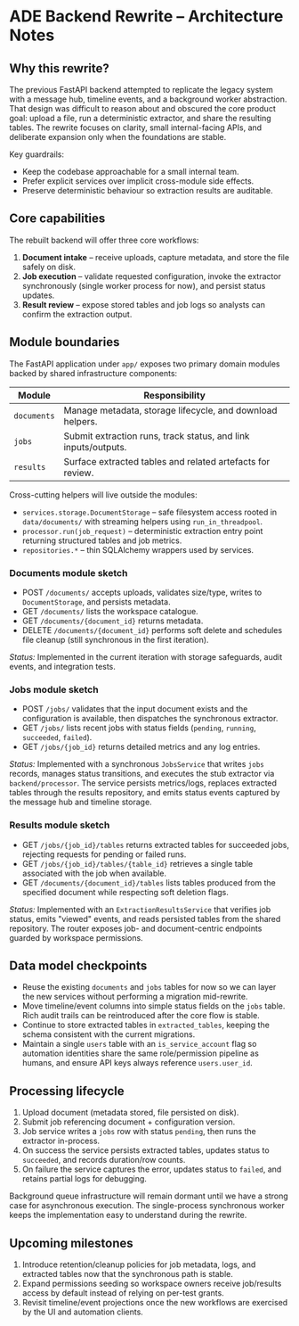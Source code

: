 # ADE Backend Rewrite – Architecture Notes

## Why this rewrite?
The previous FastAPI backend attempted to replicate the legacy system with a
message hub, timeline events, and a background worker abstraction. That design
was difficult to reason about and obscured the core product goal: upload a file,
run a deterministic extractor, and share the resulting tables. The rewrite
focuses on clarity, small internal-facing APIs, and deliberate expansion only
when the foundations are stable.

Key guardrails:

- Keep the codebase approachable for a small internal team.
- Prefer explicit services over implicit cross-module side effects.
- Preserve deterministic behaviour so extraction results are auditable.

## Core capabilities
The rebuilt backend will offer three core workflows:

1. **Document intake** – receive uploads, capture metadata, and store the file
   safely on disk.
2. **Job execution** – validate requested configuration, invoke the extractor
   synchronously (single worker process for now), and persist status updates.
3. **Result review** – expose stored tables and job logs so analysts can confirm
   the extraction output.

## Module boundaries
The FastAPI application under `app/` exposes two primary domain modules
backed by shared infrastructure components:

| Module | Responsibility |
| ------ | -------------- |
| `documents` | Manage metadata, storage lifecycle, and download helpers. |
| `jobs` | Submit extraction runs, track status, and link inputs/outputs. |
| `results` | Surface extracted tables and related artefacts for review. |

Cross-cutting helpers will live outside the modules:

- `services.storage.DocumentStorage` – safe filesystem access rooted in
  `data/documents/` with streaming helpers using `run_in_threadpool`.
- `processor.run(job_request)` – deterministic extraction entry point returning
  structured tables and job metrics.
- `repositories.*` – thin SQLAlchemy wrappers used by services.

### Documents module sketch
- POST `/documents/` accepts uploads, validates size/type, writes to
  `DocumentStorage`, and persists metadata.
- GET `/documents/` lists the workspace catalogue.
- GET `/documents/{document_id}` returns metadata.
- DELETE `/documents/{document_id}` performs soft delete and schedules file
  cleanup (still synchronous in the first iteration).

_Status:_ Implemented in the current iteration with storage safeguards, audit events, and integration tests.

### Jobs module sketch
- POST `/jobs/` validates that the input document exists and the configuration
  is available, then dispatches the synchronous extractor.
- GET `/jobs/` lists recent jobs with status fields (`pending`, `running`,
  `succeeded`, `failed`).
- GET `/jobs/{job_id}` returns detailed metrics and any log entries.

_Status:_ Implemented with a synchronous `JobsService` that writes `jobs`
records, manages status transitions, and executes the stub extractor via
`backend/processor`. The service persists metrics/logs, replaces extracted
tables through the results repository, and emits status events captured by the
message hub and timeline storage.

### Results module sketch
- GET `/jobs/{job_id}/tables` returns extracted tables for succeeded jobs,
  rejecting requests for pending or failed runs.
- GET `/jobs/{job_id}/tables/{table_id}` retrieves a single table associated
  with the job when available.
- GET `/documents/{document_id}/tables` lists tables produced from the
  specified document while respecting soft deletion flags.

_Status:_ Implemented with an `ExtractionResultsService` that verifies job
status, emits "viewed" events, and reads persisted tables from the shared
repository. The router exposes job- and document-centric endpoints guarded by
workspace permissions.

## Data model checkpoints
- Reuse the existing `documents` and `jobs` tables for now so we can layer the
  new services without performing a migration mid-rewrite.
- Move timeline/event columns into simple status fields on the `jobs` table.
  Rich audit trails can be reintroduced after the core flow is stable.
- Continue to store extracted tables in `extracted_tables`, keeping the schema
  consistent with the current migrations.
- Maintain a single `users` table with an `is_service_account` flag so
  automation identities share the same role/permission pipeline as humans, and
  ensure API keys always reference `users.user_id`.

## Processing lifecycle
1. Upload document (metadata stored, file persisted on disk).
2. Submit job referencing document + configuration version.
3. Job service writes a `jobs` row with status `pending`, then runs the extractor
   in-process.
4. On success the service persists extracted tables, updates status to
   `succeeded`, and records duration/row counts.
5. On failure the service captures the error, updates status to `failed`, and
   retains partial logs for debugging.

Background queue infrastructure will remain dormant until we have a strong case
for asynchronous execution. The single-process synchronous worker keeps the
implementation easy to understand during the rewrite.

## Upcoming milestones
1. Introduce retention/cleanup policies for job metadata, logs, and extracted
   tables now that the synchronous path is stable.
2. Expand permissions seeding so workspace owners receive job/results access by
   default instead of relying on per-test grants.
3. Revisit timeline/event projections once the new workflows are exercised by
   the UI and automation clients.
